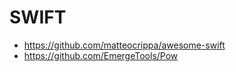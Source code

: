 # SWIFT

-   <https://github.com/matteocrippa/awesome-swift>
-   <https://github.com/EmergeTools/Pow>
